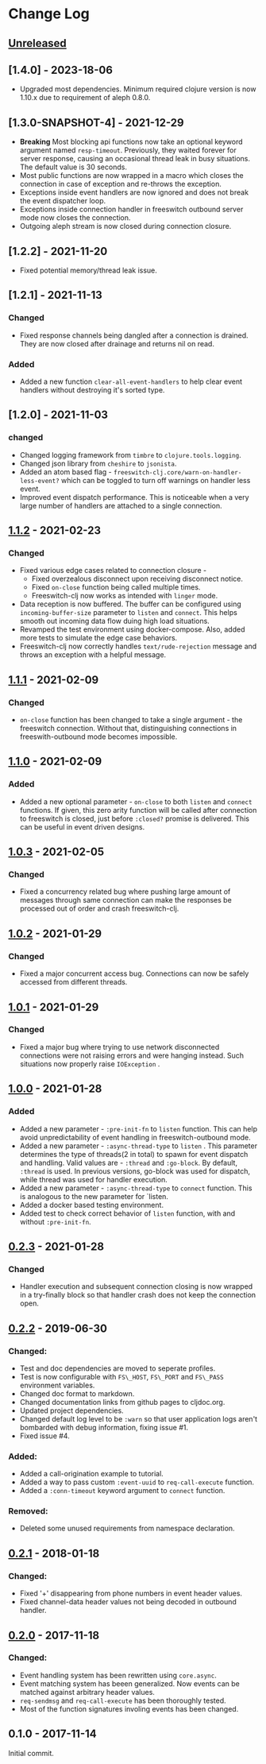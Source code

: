 # Change Log

## [Unreleased]

## [1.4.0] - 2023-18-06
- Upgraded most dependencies. Minimum required clojure version is now 1.10.x
  due to requirement of aleph 0.8.0.


## [1.3.0-SNAPSHOT-4] - 2021-12-29
- **Breaking** Most blocking api functions now take an optional keyword argument
  named `resp-timeout`. Previously, they waited forever for server response, causing
  an occasional thread leak in busy situations. The default value is 30 seconds.
- Most public functions are now wrapped in a macro which closes the connection in case
  of exception and re-throws the exception.
- Exceptions inside event handlers are now ignored and does not break the event dispatcher
  loop.
- Exceptions inside connection handler in freeswitch outbound server mode now closes
  the connection.
- Outgoing aleph stream is now closed during connection closure.

## [1.2.2] - 2021-11-20
- Fixed potential memory/thread leak issue.

## [1.2.1] - 2021-11-13
### Changed
- Fixed response channels being dangled after a connection is drained.
  They are now closed after drainage and returns nil on read.
### Added
- Added a new function `clear-all-event-handlers`
  to help clear event handlers without destroying it's sorted type.

## [1.2.0] - 2021-11-03
### changed
- Changed logging framework from `timbre` to `clojure.tools.logging`.
- Changed json library from `cheshire` to `jsonista`.
- Added an atom based flag - `freeswitch-clj.core/warn-on-handler-less-event?`
  which can be toggled to turn off warnings on handler less event.
- Improved event dispatch performance. This is noticeable when
  a very large number of handlers are attached to a single connection.

## [1.1.2] - 2021-02-23
### Changed
- Fixed various edge cases related to connection closure -
  - Fixed overzealous disconnect upon receiving disconnect notice.
  - Fixed `on-close` function being called multiple times.
  - Freeswitch-clj now works as intended with `linger` mode.
- Data reception is now buffered. The buffer can be configured
  using `incoming-buffer-size` parameter to `listen` and `connect`.
  This helps smooth out incoming data flow duing high load situations.
- Revamped the test environment using docker-compose. Also, added more
  tests to simulate the edge case behaviors.
- Freeswitch-clj now correctly handles `text/rude-rejection` message
  and throws an exception with a helpful message.

## [1.1.1] - 2021-02-09
### Changed
- `on-close` function has been changed to take a single argument -
   the freeswitch connection. Without that, distinguishing connections
   in freeswith-outbound mode becomes impossible.

## [1.1.0] - 2021-02-09
### Added
- Added a new optional parameter - `on-close` to both `listen` and
  `connect` functions. If given, this zero arity function will be
  called after connection to freeswitch is closed, just before
  `:closed?` promise is delivered. This can be useful in event driven
  designs.

## [1.0.3] - 2021-02-05
### Changed
- Fixed a concurrency related bug where pushing large amount of
  messages through same connection can make the responses be
  processed out of order and crash freeswitch-clj.

## [1.0.2] - 2021-01-29
### Changed
- Fixed a major concurrent access bug. Connections can now
  be safely accessed from different threads.

## [1.0.1] - 2021-01-29
### Changed
- Fixed a major bug where trying to use network disconnected
  connections were not raising errors and were hanging instead.
  Such situations now properly raise `IOException` .

## [1.0.0] - 2021-01-28

### Added
- Added a new parameter - `:pre-init-fn` to `listen` function.
  This can help avoid unpredictability of event handling in
  freeswitch-outbound mode.
- Added a new parameter - `:async-thread-type` to `listen` .
  This parameter determines the type of threads(2 in total) to
  spawn for event dispatch and handling. Valid values are -
  `:thread` and `:go-block`. By default, `:thread` is used.
  In previous versions, go-block was used for dispatch, while
  thread was used for handler execution.
- Added a new parameter - `:async-thread-type` to `connect`
  function. This is analogous to the new parameter for `listen.
- Added a docker based testing environment.
- Added test to check correct behavior of `listen` function,
  with and without `:pre-init-fn`.

## [0.2.3] - 2021-01-28

### Changed
- Handler execution and subsequent connection closing is now wrapped in a
  try-finally block so that handler crash does not keep the connection open.


## [0.2.2] - 2019-06-30

### Changed:
- Test and doc dependencies are moved to seperate profiles.
- Test is now configurable with `FS\_HOST`, `FS\_PORT` and `FS\_PASS` environment variables.
- Changed doc format to markdown.
- Changed documentation links from github pages to cljdoc.org.
- Updated project dependencies.
- Changed default log level to be `:warn` so that user application logs aren't bombarded with debug information,
  fixing issue #1.
- Fixed issue #4.

### Added:
- Added a call-origination example to tutorial.
- Added a way to pass custom `:event-uuid` to `req-call-execute` function.
- Added a `:conn-timeout` keyword argument to `connect` function.

### Removed:
- Deleted some unused requirements from namespace declaration.

## [0.2.1] - 2018-01-18

### Changed:

- Fixed '+' disappearing from phone numbers in event header values.
- Fixed channel-data header values not being decoded in outbound handler.

## [0.2.0] - 2017-11-18

### Changed:

- Event handling system has been rewritten using `core.async`.
- Event matching system has beeen generalized. Now events can be matched against arbitrary header values.
- `req-sendmsg` and `req-call-execute` has been thoroughly tested.
- Most of the function signatures involing events has been changed.

## 0.1.0 - 2017-11-14

Initial commit.

[1.1.2]: https://github.com/titonbarua/freeswitch-clj/compare/v1.1.1...v1.1.2
[1.1.1]: https://github.com/titonbarua/freeswitch-clj/compare/v1.1.0...v1.1.1
[1.1.0]: https://github.com/titonbarua/freeswitch-clj/compare/v1.0.3...v1.1.0
[1.0.3]: https://github.com/titonbarua/freeswitch-clj/compare/v1.0.2...v1.0.3
[1.0.2]: https://github.com/titonbarua/freeswitch-clj/compare/v1.0.1...v1.0.2
[1.0.1]: https://github.com/titonbarua/freeswitch-clj/compare/v1.0.0...v1.0.1
[1.0.0]: https://github.com/titonbarua/freeswitch-clj/compare/v0.2.3...v1.0.0
[0.2.3]: https://github.com/titonbarua/freeswitch-clj/compare/v0.2.2...v0.2.3
[0.2.2]: https://github.com/titonbarua/freeswitch-clj/compare/v0.2.1...v0.2.2
[0.2.1]: https://github.com/titonbarua/freeswitch-clj/compare/v0.2.0...v0.2.1
[0.2.0]: https://github.com/titonbarua/freeswitch-clj/compare/v0.1.0...v0.2.0
[unreleased]: https://github.com/titonbarua/freeswitch-clj/compare/v0.1.0...HEAD

